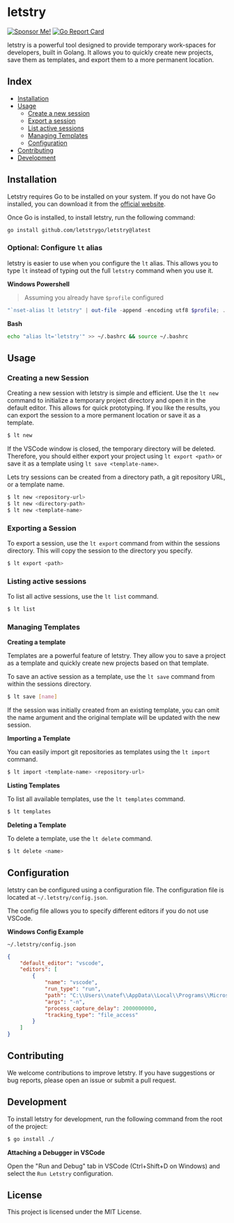 # letstry

[![Sponsor Me!](https://img.shields.io/badge/%F0%9F%92%B8-Sponsor%20Me!-blue)](https://github.com/sponsors/nathan-fiscaletti)
[![Go Report Card](https://goreportcard.com/badge/github.com/letstrygo/letstry)](https://goreportcard.com/report/github.com/letstrygo/letstry)

letstry is a powerful tool designed to provide temporary work-spaces for developers, built in Golang. It allows you to quickly create new projects, save them as templates, and export them to a more permanent location.

## Index

- [Installation](#installation)
- [Usage](#usage)
    - [Create a new session](#creating-a-new-session)
    - [Export a session](#exporting-a-session)
    - [List active sessions](#listing-active-sessions)
    - [Managing Templates](#managing-templates)
    - [Configuration](#configuration)
- [Contributing](#contributing)
- [Development](#development)

## Installation

Letstry requires Go to be installed on your system. If you do not have Go installed, you can download it from the [official website](https://golang.org/dl/).

Once Go is installed, to install letstry, run the following command:

```sh
go install github.com/letstrygo/letstry@latest
```

### Optional: Configure `lt` alias

letstry is easier to use when you configure the `lt` alias. This allows you to type `lt` instead of typing out the full `letstry` command when you use it.

**Windows Powershell**
> Assuming you already have `$profile` configured
```powershell
"`nset-alias lt letstry" | out-file -append -encoding utf8 $profile; . $profile
```

**Bash**
```sh
echo "alias lt='letstry'" >> ~/.bashrc && source ~/.bashrc
```

## Usage

### Creating a new Session

Creating a new session with letstry is simple and efficient. Use the `lt new` command to initialize a temporary project directory and open it in the default editor. This allows for quick prototyping. If you like the results, you can export the session to a more permanent location or save it as a template. 

```sh
$ lt new
```

If the VSCode window is closed, the temporary directory will be deleted. Therefore, you should either export your project using `lt export <path>` or save it as a template using `lt save <template-name>`.

Lets try sessions can be created from a directory path, a git repository URL, or a template name.

```sh
$ lt new <repository-url>
$ lt new <directory-path>
$ lt new <template-name>
```

### Exporting a Session

To export a session, use the `lt export` command from within the sessions directory. This will copy the session to the directory you specify.

```sh
$ lt export <path>
```

### Listing active sessions

To list all active sessions, use the `lt list` command.

```sh
$ lt list
```

### Managing Templates

**Creating a template**

Templates are a powerful feature of letstry. They allow you to save a project as a template and quickly create new projects based on that template.

To save an active session as a template, use the `lt save` command from within the sessions directory.

```sh
$ lt save [name]
```

If the session was initially created from an existing template, you can omit the name argument and the original template will be updated with the new session.

**Importing a Template**

You can easily import git repositories as templates using the `lt import` command.

```sh
$ lt import <template-name> <repository-url>
```

**Listing Templates**

To list all available templates, use the `lt templates` command.

```sh
$ lt templates
```

**Deleting a Template**

To delete a template, use the `lt delete` command.

```sh
$ lt delete <name>
```

## Configuration

letstry can be configured using a configuration file. The configuration file is located at `~/.letstry/config.json`.

The config file allows you to specify different editors if you do not use VSCode.

**Windows Config Example**

`~/.letstry/config.json`
```json
{
    "default_editor": "vscode",
    "editors": [
        {
            "name": "vscode",
            "run_type": "run",
            "path": "C:\\Users\\natef\\AppData\\Local\\Programs\\Microsoft VS Code\\Code.exe",
            "args": "-n",
            "process_capture_delay": 2000000000,
            "tracking_type": "file_access"
        }
    ]
}
```

## Contributing

We welcome contributions to improve letstry. If you have suggestions or bug reports, please open an issue or submit a pull request.

## Development

To install letstry for development, run the following command from the root of the project:

```sh
$ go install ./
```

**Attaching a Debugger in VSCode**

Open the "Run and Debug" tab in VSCode (Ctrl+Shift+D on Windows) and select the `Run Letstry` configuration.

## License

This project is licensed under the MIT License.
